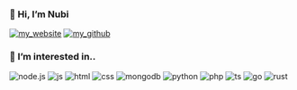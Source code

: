 ### 👋 Hi, I’m Nubi
[![my_website](https://img.shields.io/badge/RaonHive-FF9800?style=flat&logo=google-chrome&logoColor=white)](https://raonhive.win)
[![my_github](https://img.shields.io/badge/NubiHub-222222?style=flat&logo=github&logoColor=white)](https://github.com/nubihub)

### 👀 I’m interested in..
![node.js](https://img.shields.io/badge/Node.js-43853D?style=flat&logo=node.js&logoColor=white)
![js](https://img.shields.io/badge/JavaScript-323330?style=flat&logo=javascript&logoColor=white)
![html](https://img.shields.io/badge/HTML5-E34F26?style=flat&logo=html5&logoColor=white)
![css](https://img.shields.io/badge/CSS3-1572B6?style=flat&logo=css3&logoColor=white)
![mongodb](https://img.shields.io/badge/MongoDB-4EA94B?style=flat&logo=mongodb&logoColor=white)
![python](https://img.shields.io/badge/Python-3776AB?style=flat&logo=python&logoColor=white)
![php](https://img.shields.io/badge/PHP-777BB4?style=flat&logo=php&logoColor=white)
![ts](https://img.shields.io/badge/TypeScript-007ACC?style=flat&logo=typescript&logoColor=white)
![go](https://img.shields.io/badge/Go-00ADD8?style=flat&logo=go&logoColor=white)
![rust](https://img.shields.io/badge/Rust-222222?style=flat&logo=rust&logoColor=white)

<!---
nubihub/nubihub is a ✨ special ✨ repository because its `README.md` (this file) appears on your GitHub profile.
You can click the Preview link to take a look at your changes.
--->
